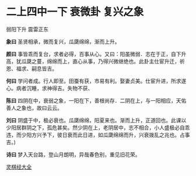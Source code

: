 # 二上四中一下 衰微卦 复兴之象

弱阳下升 震雷正东

**象曰** 圣贤相承，微而复兴，瓜瓞绵绵，渐而上升。

**颜曰** 事皆乖而复台，求者必得，百事从心。又曰：阳虽微弱．志在于正，自下升高，犹瓜瓞之蔓，绵绵而上，直心从事，乃得兴微继绝也。此卦主仕宦升迁，祈恩、福求、嗣息皆吉。

**何曰** 学问者成。行人即至。田蚕有获，市易有利。娶妻贞美。仕宦升进，所求遂心。病者沉睡，求神得吉。失物不获、

**陈曰** 四阴在中，衰弱之象，一阳在下，善根尚存．二阴在上，与一阳相应，天佑善人之象也，故曰云云。

**刘曰** 阴盛于中，极必衰也。瓜瓞绵绵，阳夏来也。渐而上升，正道回也。此课以少阳居群阴之下，孤危甚矣。然少阴在上，老阴居中，志不相合，小人盛极必自乖违，而少阳方兴予下，彼日衰而此日进，如瓜瓞绵绵而升，兴衰拨乱之兆也。占事吉。)

**诗曰** 梦入天台路，登山月朗明，异哉春色别，重见旧花荣。

[灵棋经大全](README.md)
